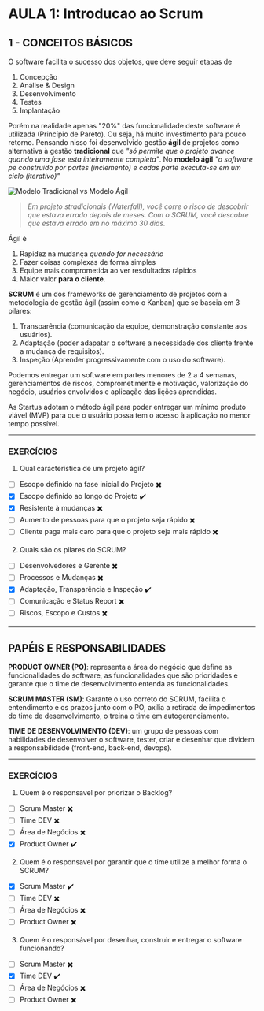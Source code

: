 # **AULA 1: Introducao ao Scrum**

## **1 - CONCEITOS BÁSICOS**

O software facilita o sucesso dos objetos, que deve seguir etapas de 
1. Concepção
2. Análise & Design
3. Desenvolvimento
4. Testes
5. Implantação

Porém na realidade apenas "20%" das funcionalidade deste software é utilizada (Princípio de Pareto). Ou seja, há muito investimento para pouco retorno. Pensando nisso foi desenvolvido gestão **ágil** de projetos como alternativa à gestão **tradicional** que *"só permite que o projeto avance quando uma fase esta inteiramente completa"*. No **modelo ágil** *"o software pe construído por partes (inclemento) e cadas parte executa-se em um ciclo (iterativo)"*

![Modelo Tradicional vs Modelo Ágil](https://agilers.com.br/wp-content/uploads/2021/01/casc%C3%A1gil.png)

> *Em projeto stradicionais (Waterfall), você corre o risco de descobrir que estava errado depois de meses. Com o SCRUM, você descobre que estava errado em no máximo 30 dias.*

Ágil é 
1. Rapidez na mudança *quando for necessário*
2. Fazer coisas complexas de forma simples
3. Equipe mais comprometida ao ver resdultados rápidos
4. Maior valor **para o cliente**.

**SCRUM** é um dos frameworks de gerenciamento de projetos com a metodologia de gestão ágil (assim como o Kanban) que se baseia em 3 pilares:

1. Transparência (comunicação da equipe, demonstração constante aos usuários).
2. Adaptação (poder adapatar o software a necessidade dos cliente frente a mudança de requisitos).
3. Inspeção (Aprender progressivamente com o uso do software).

Podemos entregar um software em partes menores de 2 a 4 semanas, gerenciamentos de riscos, comprometimente e motivação, valorização do negócio, usuários envolvidos e aplicação das lições aprendidas.

As Startus adotam o método ágil para poder entregar um mínimo produto viável (MVP) para que o usuário possa tem o acesso à aplicação no menor tempo possível.

---
### **EXERCÍCIOS**

1. Qual característica de um projeto ágil?

- [ ] Escopo definido na fase inicial do Projeto ✖️
- [x] Escopo definido ao longo do Projeto ✔️
- [x] Resistente à mudanças ✖️
- [ ] Aumento de pessoas para que o projeto seja rápido ✖️
- [ ] Cliente paga mais caro para que o projeto seja mais rápido ✖️

2. Quais são os pilares do SCRUM?

- [ ] Desenvolvedores e Gerente ✖️
- [ ] Processos e Mudanças ✖️
- [x] Adaptação, Transparência e Inspeção ✔️
- [ ] Comunicação e Status Report ✖️
- [ ] Riscos, Escopo e Custos ✖️

---
## PAPÉIS E RESPONSABILIDADES

**PRODUCT OWNER (PO)**: representa a área do negócio que define as funcionalidades do software, as funcionalidades que são prioridades e garante que o time de desenvolvimento entenda as funcionalidades.

**SCRUM MASTER (SM)**: Garante o uso correto do SCRUM, facilita o entendimento e os prazos junto com o PO, axilia a retirada de impedimentos do time de desenvolvimento, o treina o time em autogerenciamento.

**TIME DE DESENVOLVIMENTO (DEV)**: um grupo de pessoas com habilidades de desenvolver o software, tester, criar e desenhar que dividem a responsabilidade (front-end, back-end, devops).

---
### **EXERCÍCIOS**

1. Quem é o responsavel por priorizar o Backlog?

- [ ] Scrum Master ✖️
- [ ] Time DEV ✖️
- [ ] Área de Negócios ✖️
- [x] Product Owner ✔️

2. Quem é o responsavel por garantir que o time utilize a melhor forma o SCRUM?

- [x] Scrum Master ✔️
- [ ] Time DEV ✖️
- [ ] Área de Negócios ✖️
- [ ] Product Owner ✖️

3. Quem é o responsável por desenhar, construir e entregar o software funcionando?

- [ ] Scrum Master ✖️
- [x] Time DEV ✔️
- [ ] Área de Negócios ✖️
- [ ] Product Owner ✖️